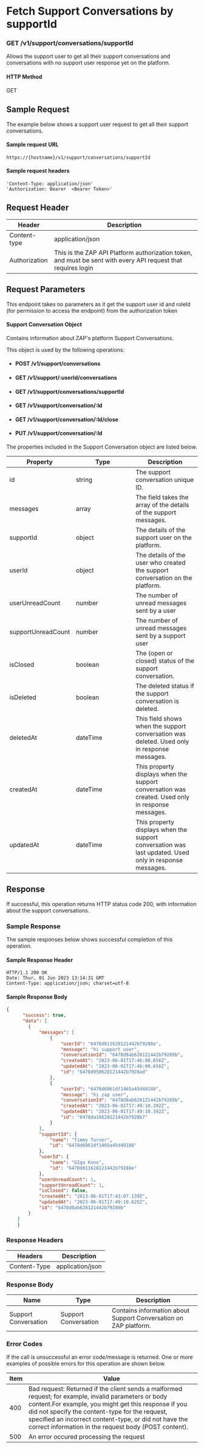 # Fetch Support Conversations by supportId

### GET /v1/support/conversations/supportId <a href="#top" id="top"></a>

Allows the support user to get all their support conversations and conversations with no support user response yet on the platform.

#### HTTP Method <a href="#top" id="top"></a>

GET

## Sample Request <a href="#samplerequest" id="samplerequest"></a>

The example below shows a support user request to get all their support conversations.

#### **Sample request** URL <a href="#top" id="top"></a>

```
https://{hostname}/v1/support/conversations/supportId
```

#### &#x20;**Sample request headers** <a href="#top" id="top"></a>

```
'Content-Type: application/json'
'Authorization: Bearer  <Bearer Token>' 
```

## Request Header <a href="#samplerequest" id="samplerequest"></a>

| Header        | Description                                                                                                   |
| ------------- | ------------------------------------------------------------------------------------------------------------- |
| Content-type  | application/json                                                                                              |
| Authorization | This is the ZAP API Platform authorization token, and must be sent with every API request that requires login |

## Request Parameters <a href="#samplerequest" id="samplerequest"></a>

This endpoint takes no parameters as it get the support user id and roleId (for permission to access the endpoint) from the authorization token

#### Support Conversation Object

Contains information about ZAP's platform Support Conversations.

This object is used by the following operations:

* #### POST /v1/support/conversations
* #### GET /v1/support/:userId/conversations
* #### GET /v1/support/conversations/supportId
* #### GET /v1/support/conversation/:Id
* #### GET  /v1/support/conversation/:Id/close
* #### PUT  /v1/support/conversation/:Id

The properties included in the Support Conversation object are listed below.&#x20;

<table><thead><tr><th>Property</th><th width="141">Type</th><th>Description</th></tr></thead><tbody><tr><td>id</td><td>string</td><td>The support conversation unique ID. </td></tr><tr><td>messages</td><td>array</td><td>The field takes the array of the details of the support messages.</td></tr><tr><td>supportId</td><td>object</td><td>The details of the support user on the platform.</td></tr><tr><td>userId</td><td>object</td><td>The details of the  user who created the support conversation on the platform.</td></tr><tr><td>userUnreadCount</td><td>number</td><td>The number of unread messages sent by a user</td></tr><tr><td>supportUnreadCount</td><td>number</td><td>The number of unread messages sent by a support user</td></tr><tr><td>isClosed</td><td>boolean</td><td>The (open or closed) status of the support conversation.</td></tr><tr><td>isDeleted</td><td>boolean</td><td>The deleted status if the support conversation  is deleted.</td></tr><tr><td>deletedAt</td><td>dateTime</td><td>This field shows when the support conversation was deleted. Used only in response messages.</td></tr><tr><td>createdAt</td><td>dateTime</td><td>This property displays when the support conversation was created. Used only in response messages.</td></tr><tr><td>updatedAt</td><td>dateTime</td><td>This property displays when the support conversation was last updated. Used only in response messages.</td></tr></tbody></table>

## Response <a href="#samplerequest" id="samplerequest"></a>

If successful, this operation returns HTTP status code 200, with information about the support conversations.

### Sample Response <a href="#samplerequest" id="samplerequest"></a>

The sample responses below shows successful completion of this operation.

#### **Sample** Response Header <a href="#top" id="top"></a>

```
HTTP/1.1 200 OK
Date: Thur, 01 Jun 2023 13:14:31 GMT
Content-Type: application/json; charset=utf-8
```

#### **Sample** Response Body <a href="#top" id="top"></a>

```json
{
      "success": true,
      "data": [
        {
            "messages": [
                {
                    "userId": "6478d811628121442b79288e",
                    "message": "hi support user",
                    "conversationId": "6478d8ab628121442b79289b",
                    "createdAt": "2023-06-01T17:46:00.656Z",
                    "updatedAt": "2023-06-01T17:46:00.656Z",
                    "id": "6478d958628121442b7928ad"
                },
                {
                    "userId": "6478d6061df1465a45d40188",
                    "message": "hi zap user",
                    "conversationId": "6478d8ab628121442b79289b",
                    "createdAt": "2023-06-01T17:49:10.392Z",
                    "updatedAt": "2023-06-01T17:49:10.392Z",
                    "id": "6478da16628121442b7928b7"
                }
            ],
            "supportId": {
                "name": "Timmy Turner",
                "id": "6478d6061df1465a45d40188"
            },
            "userId": {
                "name": "GIga Knox",
                "id": "6478d811628121442b79288e"
            },
            "userUnreadCount": 1,
            "supportUnreadCount": 1,
            "isClosed": false,
            "createdAt": "2023-06-01T17:43:07.139Z",
            "updatedAt": "2023-06-01T17:49:10.625Z",
            "id": "6478d8ab628121442b79289b"
        }
    ]
    }
```

### Response Headers <a href="#samplerequest" id="samplerequest"></a>

| Headers      | Description      |
| ------------ | ---------------- |
| Content-Type | application/json |

### Response Body <a href="#samplerequest" id="samplerequest"></a>

| Name                 | Type                 | Description                                                        |
| -------------------- | -------------------- | ------------------------------------------------------------------ |
| Support Conversation | Support Conversation | Contains information about  Support Conversation on ZAP  platform. |

### Error Codes <a href="#samplerequest" id="samplerequest"></a>

If the call is unsuccessful an error code/message is returned. One or more examples of possible errors for this operation are shown below.

| Item | Value                                                                                                                                                                                                                                                                                                                             |
| ---- | --------------------------------------------------------------------------------------------------------------------------------------------------------------------------------------------------------------------------------------------------------------------------------------------------------------------------------- |
| 400  | Bad request: Returned if the client sends a malformed request; for example, invalid parameters or body content.For example, you might get this response if you did not specify the content-type for the request, specified an incorrect content-type, or did not have the correct information in the request body (POST content). |
| 500  | An error occured processing the request                                                                                                                                                                                                                                                                                           |


